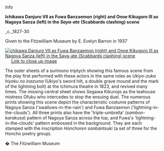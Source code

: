 Info

**Ichikawa Danjuro VII as Fuwa Banzaemon (right) and Onoe Kikugoro III as Nagoya Sanza (left) in the _Saya-ate_ (Scabbards clashing) scene**

_c._1827-30

Given to the Fitzwilliam Museum by E. Evelyn Barron in 1937

[![chikawa Danjuro VII as Fuwa Banzaemon (right) and Onoe Kikugoro III as Nagoya Sanza (left) in the Saya-ate (Scabbards clashing) scene](P.514P.515-1937_small1.jpg)](KUN/kunp514515.htm)     [Link to close up image](KUN/kunp514.htm)

The outer sheets of a surimono triptych showing this famous scene from the play first performed with these actors in the same roles as _Ukiyo-zuka hiyoku no inazuma_ (Ukiyo's sword hilt, a double grave mound and the mark of the lightning bolt) at the Ichimura theatre in 1823, and revived many times. The missing central sheet shows Segawa Kikunojo as the teahouse mistress Ofuku who intercedes to stop the ensuing duel. The numerous prints showing this scene depict the characteristic costume patterns of Nagoya Sanza ('swallows-in-the-rain') and Fuwa Banzaemon ('lightning-in-the-clouds'). All three prints also have the 'triple-umbrella' (_sambon-karakusa_) pattern of Nagoya Sanza across the top, and Fuwa's 'lightning-in-the-clouds' pattern embossed in the background. They are each stamped with the inscription _Honchoren sanbantsuki_ (a set of three for the Honcho poetry group).



� The Fitzwilliam Museum
